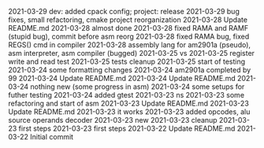 2021-03-29 dev: added cpack config; project: release
2021-03-29 bug fixes, small refactoring, cmake project reorganization
2021-03-28 Update README.md
2021-03-28 almost done
2021-03-28 fixed RAMA and RAMF (stupid bug), commit before asm reorg
2021-03-28 fixed RAMA bug, fixed REGS() cmd in compiler
2021-03-28 assembly lang for am2901a (pseudo), asm interpreter, asm compiler (bugged)
2021-03-25 vs
2021-03-25 register write and read test
2021-03-25 tests cleanup
2021-03-25 start of testing
2021-03-24 some formatting changes
2021-03-24 am2901a completed by 99
2021-03-24 Update README.md
2021-03-24 Update README.md
2021-03-24 nothing new (some progress in asm)
2021-03-24 some setups for futher testing
2021-03-24 added gtest
2021-03-23 ns
2021-03-23 some refactoring and start of asm
2021-03-23 Update README.md
2021-03-23 Update README.md
2021-03-23 it works
2021-03-23 added opcodes, alu source operands decoder
2021-03-23 new
2021-03-23 cleanup
2021-03-23 first steps
2021-03-23 first steps
2021-03-22 Update README.md
2021-03-22 Initial commit
